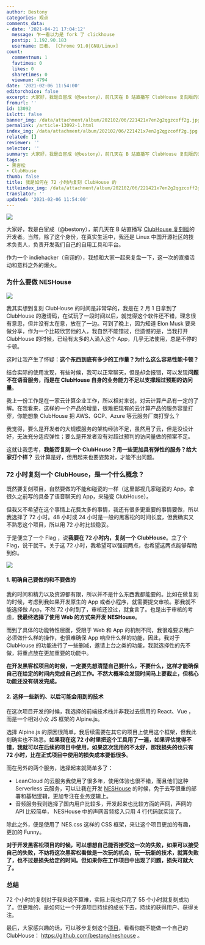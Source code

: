 ```yaml
---
author: Bestony
categories: 观点
comments_data:
- date: '2021-04-21 17:04:12'
  message: 乍一看以为是 fork 了 clickhouse
  postip: 1.192.90.183
  username: 曰者、 [Chrome 91.0|GNU/Linux]
count:
  commentnum: 1
  favtimes: 0
  likes: 0
  sharetimes: 0
  viewnum: 4794
date: '2021-02-06 11:54:00'
editorchoice: false
excerpt: 大家好，我是白宦成（@bestony），前几天在 B 站直播写 ClubHouse 复刻版的开发者。
fromurl: ''
id: 13092
islctt: false
banner_img: /data/attachment/album/202102/06/221421x7en2g2qgzcoff2g.jpg
permalink: /article-13092-1.html
index_img: /data/attachment/album/202102/06/221421x7en2g2qgzcoff2g.jpg
related: []
reviewer: ''
selector: ''
summary: 大家好，我是白宦成（@bestony），前几天在 B 站直播写 ClubHouse 复刻版的开发者。
tags:
- 黑客松
- ClubHouse
thumb: false
title: 我是如何在 72 小时内复刻 ClubHouse 的
titleindex_img: /data/attachment/album/202102/06/221421x7en2g2qgzcoff2g.jpg
translator: ''
updated: '2021-02-06 11:54:00'
---
```


![](/data/attachment/album/202102/06/221421x7en2g2qgzcoff2g.jpg)


大家好，我是白宦成（@bestony），前几天在 B 站直播写 [ClubHouse 复刻版](https://github.com/bestony/neshouse)的开发者。当然，除了这个身份，在真实生活中，我还是 Linux 中国开源社区的技术负责人，负责开发我们自己的自用工具和平台。


作为一个 indiehacker（自诩的），我想和大家一起来复盘一下，这一次的直播活动和意料之外的爆火。


### 为什么要做 NESHouse


![](/data/attachment/album/202102/06/115418ypdtnz073bvsb733.png)


我其实想到复刻 ClubHouse 的时间是非常早的，我是在 2 月 1 日拿到了 ClubHouse 的邀请码，在试玩了一段时间以后，就觉得这个软件还不错，理念很有意思，但并没有太在意，放在了一边。可到了晚上，因为知道 Elon Musk 要来做分享，作为一个比较欣赏他的人，我自然不能错过，但遗憾的是，当我打开 ClubHouse 的时候，已经有太多的人涌入这个 App，几乎无法使用，总是不停的卡顿。


这时让我产生了怀疑：**这个东西到底有多少的工作量？为什么这么容易性能卡顿？**


结合实际的使用发现，有些时候，我可以正常聊天，但是却会报错，可以发现**问题不在语音服务，而是在 ClubHouse 自身的业务能力不足以支撑超过预期的访问量**。


我上一份工作是在一家云计算企业工作，所以相对来说，对云计算产品有一定的了解。在我看来，这样的一个产品的增量，很难把现有的云计算产品的服务容量打穿，你能想象 ClubHouse 把 AWS、GCP、Azure 等云服务厂商打穿么？


我觉得，要么是开发者的大规模服务的架构经验不足，虽然用了云，但是没设计好，无法充分适应弹性；要么是开发者没有对超过预判的访问量做的预案不足。


这就让我思考，**我能否复刻一个 ClubHouse？用一些更加具有弹性的服务？给大家打个样？** 云计算是好，但用起来也要姿势对，才能不出问题。


### 72 小时复刻一个 ClubHouse，是一个什么概念？


既然要复刻项目，自然要做的不能和碰瓷的一样（这里鄙视几家碰瓷的 App，拿很久之前写的具备了语音聊天的 App，来碰瓷 ClubHouse）。


但我又不希望在这个事情上花费太多的事情，我还有很多更重要的事情要做，所以我选择了 72 小时。48 小时或 24 小时是一般的黑客松的时间长度，但我确实又不熟悉这个项目，所以用 72 小时比较稳妥。


于是便立了一个 Flag ，说**我要在 72 小时内，复刻一个 ClubHouse**。立了个 Flag，说干就干。关于这 72 小时，我希望可以强调两点，也希望这两点能够帮助到你。


![](/data/attachment/album/202102/06/115419em0lwpq9fqfg40zq.png)


#### 1. 明确自己要做的和不要做的


我的时间和精力以及资源都有限，所以并不是什么东西我都能要的。比如在做复刻的时候，考虑到我如果开发原生的 App 或者小程序，就需要提交审核。那我就不能选择做 App，不然 72 小时到了，审核还没过，就食言了。也是出于审核的考虑，**我最终选择了使用 Web 的方式来开发 NESHouse**。


而到了具体的功能特性层面，受限于 Web 和 App 的机制不同，我很难要求用户必须做什么样的操作，也很难确保 App 响应什么样的功能，因此，我对于 ClubHouse 的功能进行了一些删减，邀请上台之类的功能，我就选择性的先不做，将重点放在更加重要的功能中。


**在开发黑客松项目的时候，一定要先想清楚自己要什么，不要什么，这样才能确保自己在给定的时间内完成自己的工作。不然大概率会发现时间马上要截止，但核心功能还没有研发完成。**


#### 2. 选择一些新的、以后可能会用到的技术


在这次项目开发的时候，我选择的前端技术栈并非我过去惯用的 React、Vue ，而是一个相对小众 JS 框架的 Alpine.js。


选择 Alpine.js 的原因很简单，我后续需要在其它的项目上使用这个框架，但我此刻确实也不熟悉。**如果我在这 72 小时里把这个工具用了一遍，如果评估觉得不错，我就可以在后续的项目中使用，如果这次我用的不太好，那我损失的也只有 72 小时，比在正式项目中使用的损失成本要低很多**。


而在另外的两个服务，选择起来就简单多了：


* LeanCloud 的云服务我使用了很多年，使用体验也很不错，而且他们这种 Serverless 云服务，可以让我在开发 [NESHouse](https://github.com/bestony/neshouse) 的时候，免于去写很重的部署和基础逻辑，更加专注在业务逻辑上。
* 音频服务我则选择了国内用户比较多，开发起来也比较方面的声网，声网的 API 比较简单， NESHouse 中的声网音频接入只用 4 行代码就实现了。


除此之外，便是使用了 NES.css 这样的 CSS 框架，来让这个项目更加的有趣，更加的 Funny。


**对于开发黑客松项目的时候，可以想想自己能否接受这一次的失败，如果可以接受自己的失败，不妨将这次黑客松看做是一次玩的机会，玩一玩新的技术，就算失败了，也不过是损失给定的时间。但如果你在工作项目中出现了问题，损失可就大了。**


### 总结


72 个小时的复刻对于我来说不算难，实际上我也只花了 55 个小时就复刻成功了。但更难的，是如何让一个开源项目持续的成长下去，持续的获得用户、获得关注。


最后，大家感兴趣的话，可以移步复刻这个[项目](https://github.com/bestony/neshouse)，看看你能不能做一个自己的 ClubHouse： <https://github.com/bestony/neshouse> 。